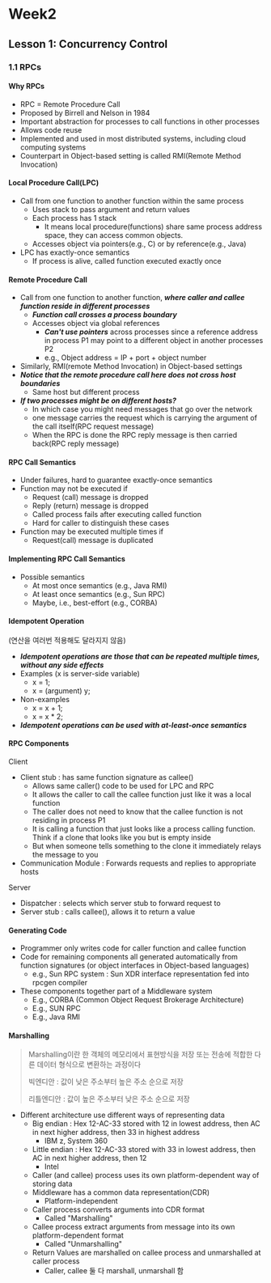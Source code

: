 # Week2

## Lesson 1: Concurrency Control

### 1.1 RPCs

#### Why RPCs

- RPC = Remote Procedure Call
- Proposed by Birrell and Nelson in 1984
- Important abstraction for processes to call functions in other processes
- Allows code reuse
- Implemented and used in most distributed systems, including cloud computing systems
- Counterpart in Object-based setting is called RMI(Remote Method Invocation)

#### Local Procedure Call(LPC)

- Call from one function to another function within the same process
  - Uses stack to pass argument and return values
  - Each process has 1 stack
    - It means local procedure(functions) share same process address space, they can access common objects.
  - Accesses object via pointers(e.g., C) or by reference(e.g., Java)
- LPC has exactly-once semantics
  - If process is alive, called function executed exactly once

#### Remote Procedure Call

- Call from one function to another function, ***where caller and callee function reside in different processes***
  - ***Function call crosses a process boundary***
  - Accesses object via global references
    - ***Can't use pointers*** across processes since a reference address in process P1 may point to a different object in another processes P2
    - e.g., Object address = IP + port + object number
- Similarly, RMI(remote Method Invocation) in Object-based settings
- ***Notice that the remote procedure call here does not cross host boundaries***
  - Same host but different process
- ***If two processes might be on different hosts?***
  - In which case you might need messages that go over the network
  - one message carries the request which is carrying the argument of the call itself(RPC request message)
  - When the RPC is done the RPC reply message is then carried back(RPC reply message)

#### RPC Call Semantics

- Under failures, hard to guarantee exactly-once semantics
- Function may not be executed if
  - Request (call) message is dropped
  - Reply (return) message is dropped
  - Called process fails after executing called function
  - Hard for caller to distinguish these cases
- Function may be executed multiple times if
  - Request(call) message is duplicated

#### Implementing RPC Call Semantics

- Possible semantics
  - At most once semantics (e.g., Java RMI)
  - At least once semantics (e.g., Sun RPC)
  - Maybe, i.e., best-effort (e.g., CORBA)

#### Idempotent Operation

(연산을 여러번 적용해도 달라지지 않음)

- ***Idempotent operations are those that can be repeated multiple times, without any side effects***
- Examples (x is server-side variable)
  - x = 1;
  - x = (argument) y;
- Non-examples
  - x = x + 1;
  - x = x * 2;
- ***Idempotent operations can be used with at-least-once semantics***

#### RPC Components

Client

- Client stub : has same function signature as callee()
  - Allows same caller() code to be used for LPC and RPC
  - It allows the caller to call the callee function just like it was a local function
  - The caller does not need to know that the callee function is not residing in process P1
  - It is calling a function that just looks like a process calling function. Think if a clone that looks like you but is empty inside
  - But when someone tells something to the clone it immediately relays the message to you
- Communication Module : Forwards requests and replies to appropriate hosts

Server

- Dispatcher : selects which server stub to forward request to 
- Server stub : calls callee(), allows it to return a value

#### Generating Code

- Programmer only writes code for caller function and callee function
- Code for remaining components all generated automatically from function signatures (or object interfaces in Object-based languages)
  - e.g., Sun RPC system : Sun XDR interface representation fed into rpcgen compiler
- These components together part of a Middleware system
  - E.g., CORBA (Common Object Request Brokerage Architecture)
  - E.g., SUN RPC
  - E.g., Java RMI

#### Marshalling

> Marshalling이란 한 객체의 메모리에서 표현방식을 저장 또는 전송에 적합한 다른 데이터 형식으로 변환하는 과정이다
>
> 빅엔디안 : 값이 낮은 주소부터 높은 주소 순으로 저장
>
> 리틀엔디안 : 값이 높은 주소부터 낮은 주소 순으로 저장

- Different architecture use different ways of representing data
  - Big endian : Hex 12-AC-33 stored with 12 in lowest address, then AC in next higher address, then 33 in highest address
    - IBM z, System 360
  - Little endian : Hex 12-AC-33 stored with 33 in lowest address, then AC in next higher address, then 12
    - Intel
  - Caller (and callee) process uses its own platform-dependent way of storing data
  - Middleware has a common data representation(CDR)
    - Platform-independent
  - Caller process converts arguments into CDR format
    - Called "Marshalling"
  - Callee process extract arguments from message into its own platform-dependent format
    - Called "Unmarshalling"
  - Return Values are marshalled on callee process and unmarshalled at caller process
    - Caller, callee 둘 다 marshall, unmarshall 함
